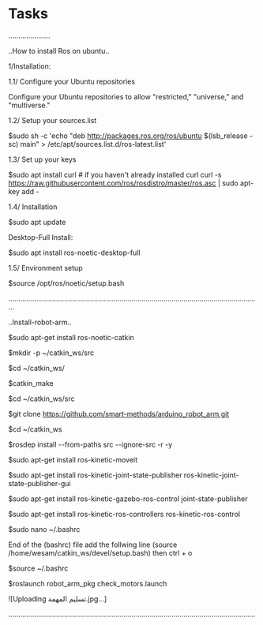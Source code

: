 # Tasks

.....................

..How to install Ros on ubuntu..

1/Installation:

1.1/ Configure your Ubuntu repositories

Configure your Ubuntu repositories to allow "restricted," "universe," and "multiverse."

1.2/ Setup your sources.list

$sudo sh -c 'echo "deb http://packages.ros.org/ros/ubuntu $(lsb_release -sc) main" > /etc/apt/sources.list.d/ros-latest.list'

1.3/ Set up your keys

$sudo apt install curl # if you haven't already installed curl curl -s https://raw.githubusercontent.com/ros/rosdistro/master/ros.asc | sudo apt-key add -

1.4/ Installation

$sudo apt update

Desktop-Full Install:

$sudo apt install ros-noetic-desktop-full

1.5/ Environment setup

$source /opt/ros/noetic/setup.bash

...............................................................................................................................

..Install-robot-arm..

$sudo apt-get install ros-noetic-catkin

$mkdir -p ~/catkin_ws/src

$cd ~/catkin_ws/

$catkin_make

$cd ~/catkin_ws/src

$git clone https://github.com/smart-methods/arduino_robot_arm.git 

$cd ~/catkin_ws

$rosdep install --from-paths src --ignore-src -r -y

$sudo apt-get install ros-kinetic-moveit

$sudo apt-get install ros-kinetic-joint-state-publisher ros-kinetic-joint-state-publisher-gui

$sudo apt-get install ros-kinetic-gazebo-ros-control joint-state-publisher

$sudo apt-get install ros-kinetic-ros-controllers ros-kinetic-ros-control

$sudo nano ~/.bashrc

End of the (bashrc) file add the follwing line
(source /home/wesam/catkin_ws/devel/setup.bash)
then 
ctrl + o

$source ~/.bashrc

$roslaunch robot_arm_pkg check_motors.launch

![Uploading تسليم المهمة.jpg…]

............................................................................................................................


















